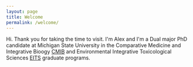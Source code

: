 ```yaml
---
layout: page
title: Welcome
permalink: /welcome/
---
```


Hi. Thank you for taking the time to visit. I'm Alex and I'm a Dual major PhD candidate at Michigan State University in the Comparative Medicine and Integrative Bioogy [CMIB](http://cvm.msu.edu/future-students/graduate-programs/cmib) and Environmental Integrative Toxicological Sciences [EITS](http://cit.msu.edu/training/doctoral_program.html) graduate programs. 
